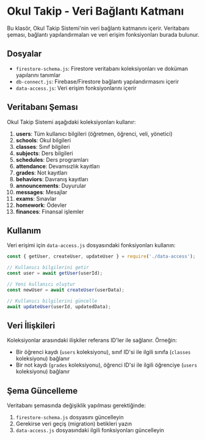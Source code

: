 # Okul Takip - Veri Bağlantı Katmanı

Bu klasör, Okul Takip Sistemi'nin veri bağlantı katmanını içerir. Veritabanı şeması, bağlantı yapılandırmaları ve veri erişim fonksiyonları burada bulunur.

## Dosyalar

- `firestore-schema.js`: Firestore veritabanı koleksiyonları ve doküman yapılarını tanımlar
- `db-connect.js`: Firebase/Firestore bağlantı yapılandırmasını içerir
- `data-access.js`: Veri erişim fonksiyonlarını içerir

## Veritabanı Şeması

Okul Takip Sistemi aşağıdaki koleksiyonları kullanır:

1. **users**: Tüm kullanıcı bilgileri (öğretmen, öğrenci, veli, yönetici)
2. **schools**: Okul bilgileri
3. **classes**: Sınıf bilgileri
4. **subjects**: Ders bilgileri
5. **schedules**: Ders programları
6. **attendance**: Devamsızlık kayıtları
7. **grades**: Not kayıtları
8. **behaviors**: Davranış kayıtları
9. **announcements**: Duyurular
10. **messages**: Mesajlar
11. **exams**: Sınavlar
12. **homework**: Ödevler
13. **finances**: Finansal işlemler

## Kullanım

Veri erişimi için `data-access.js` dosyasındaki fonksiyonları kullanın:

```javascript
const { getUser, createUser, updateUser } = require('./data-access');

// Kullanıcı bilgilerini getir
const user = await getUser(userId);

// Yeni kullanıcı oluştur
const newUser = await createUser(userData);

// Kullanıcı bilgilerini güncelle
await updateUser(userId, updatedData);
```

## Veri İlişkileri

Koleksiyonlar arasındaki ilişkiler referans ID'ler ile sağlanır. Örneğin:

- Bir öğrenci kaydı (`users` koleksiyonu), sınıf ID'si ile ilgili sınıfa (`classes` koleksiyonu) bağlanır
- Bir not kaydı (`grades` koleksiyonu), öğrenci ID'si ile ilgili öğrenciye (`users` koleksiyonu) bağlanır

## Şema Güncelleme

Veritabanı şemasında değişiklik yapılması gerektiğinde:

1. `firestore-schema.js` dosyasını güncelleyin
2. Gerekirse veri geçiş (migration) betikleri yazın
3. `data-access.js` dosyasındaki ilgili fonksiyonları güncelleyin
